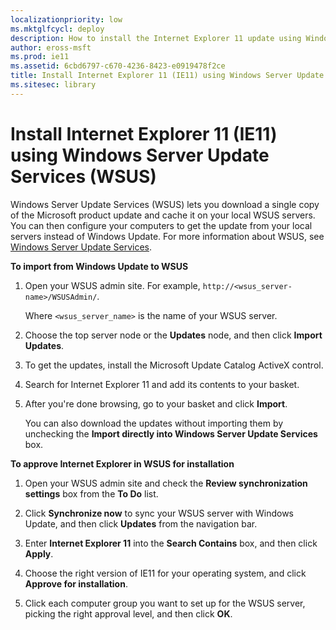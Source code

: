 ```yaml
---
localizationpriority: low
ms.mktglfcycl: deploy
description: How to install the Internet Explorer 11 update using Windows Server Update Services (WSUS)'
author: eross-msft
ms.prod: ie11
ms.assetid: 6cbd6797-c670-4236-8423-e0919478f2ce
title: Install Internet Explorer 11 (IE11) using Windows Server Update Services (WSUS) (Internet Explorer 11 for IT Pros)
ms.sitesec: library
---
```



# Install Internet Explorer 11 (IE11) using Windows Server Update Services (WSUS)
Windows Server Update Services (WSUS) lets you download a single copy of the Microsoft product update and cache it on your local WSUS servers. You can then configure your computers to get the update from your local servers instead of Windows Update. For more information about WSUS, see [Windows Server Update Services](https://go.microsoft.com/fwlink/p/?LinkID=276790).

 **To import from Windows Update to WSUS**

1.  Open your WSUS admin site. For example, `http://<wsus_server-name>/WSUSAdmin/`.<P>
Where `<wsus_server_name>` is the name of your WSUS server.

2.  Choose the top server node or the **Updates** node, and then click **Import Updates**.

3.  To get the updates, install the Microsoft Update Catalog ActiveX control.

4.  Search for Internet Explorer 11 and add its contents to your basket.

5.  After you're done browsing, go to your basket and click **Import**.

    You can also download the updates without importing them by unchecking the **Import directly into Windows Server Update Services** box.

 **To approve Internet Explorer in WSUS for installation**

1.  Open your WSUS admin site and check the **Review synchronization settings** box from the **To Do** list.

2.  Click **Synchronize now** to sync your WSUS server with Windows Update, and then click **Updates** from the navigation bar.

3.  Enter **Internet Explorer 11** into the **Search Contains** box, and then click **Apply**.

4.  Choose the right version of IE11 for your operating system, and click **Approve for installation**.

5.  Click each computer group you want to set up for the WSUS server, picking the right approval level, and then click **OK**.

 

 



